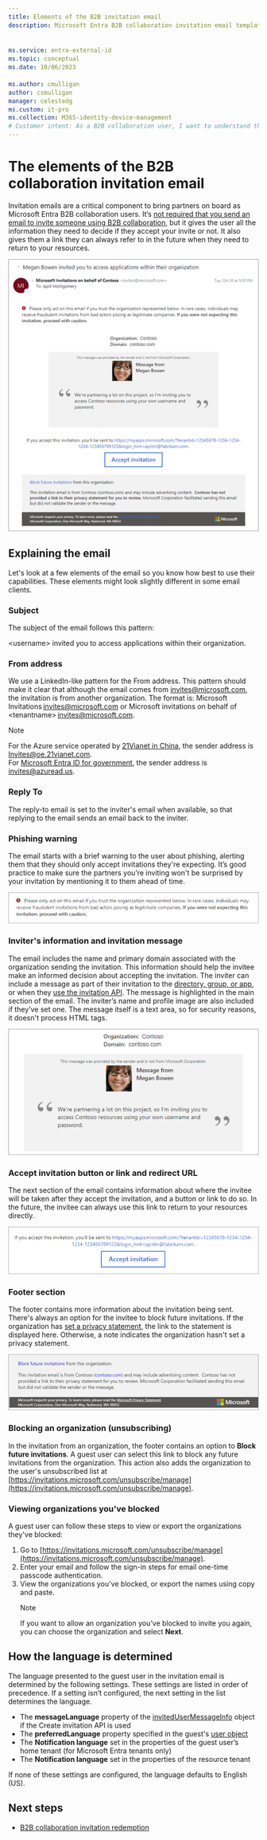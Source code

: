 ```yaml
---
title: Elements of the B2B invitation email
description: Microsoft Entra B2B collaboration invitation email template

 
ms.service: entra-external-id
ms.topic: conceptual
ms.date: 10/06/2023

ms.author: cmulligan
author: csmulligan
manager: celestedg
ms.custom: it-pro
ms.collection: M365-identity-device-management
# Customer intent: As a B2B collaboration user, I want to understand the elements of the invitation email, so that I can effectively invite partners to join my organization and provide them with the necessary information to make an informed decision.
---
```


# The elements of the B2B collaboration invitation email

Invitation emails are a critical component to bring partners on board as Microsoft Entra B2B collaboration users. It’s [not required that you send an email to invite someone using B2B collaboration](redemption-experience.md#redemption-process-through-a-direct-link), but it gives the user all the information they need to decide if they accept your invite or not. It also gives them a link they can always refer to in the future when they need to return to your resources.

![Screenshot showing the B2B invitation email](media/invitation-email-elements/invitation-email.png)

## Explaining the email

Let's look at a few elements of the email so you know how best to use their capabilities. These elements might look slightly different in some email clients. 

### Subject

The subject of the email follows this pattern:

&lt;username&gt; invited you to access applications within their organization.

### From address

We use a LinkedIn-like pattern for the From address. This pattern should make it clear that although the email comes from invites@microsoft.com, the invitation is from another organization. The format is: Microsoft Invitations <invites@microsoft.com> or Microsoft invitations on behalf of &lt;tenantname&gt; <invites@microsoft.com>. 

> [!NOTE]
> For the Azure service operated by [21Vianet in China](/azure/china/), the sender address is Invites@oe.21vianet.com.  
> For [Microsoft Entra ID for government](/azure/azure-government/), the sender address is invites@azuread.us.

### Reply To

The reply-to email is set to the inviter's email when available, so that replying to the email sends an email back to the inviter.

### Phishing warning

The email starts with a brief warning to the user about phishing, alerting them that they should only accept invitations they're expecting. It’s good practice to make sure the partners you’re inviting won't be surprised by your invitation by mentioning it to them ahead of time.

![Image of the phishing warning in the email](media/invitation-email-elements/phishing-warning.png)

### Inviter's information and invitation message

The email includes the name and primary domain associated with the organization sending the invitation. This information should help the invitee make an informed decision about accepting the invitation. The inviter can include a message as part of their invitation to the [directory, group, or app](add-users-administrator.md), or when they [use the invitation API](customize-invitation-api.md). The message is highlighted in the main section of the email. The inviter’s name and profile image are also included if they’ve set one. The message itself is a text area, so for security reasons, it doesn't process HTML tags.

![Image of the invitation message in the email](media/invitation-email-elements/invitation-message-inviters-info.png)

### Accept invitation button or link and redirect URL

The next section of the email contains information about where the invitee will be taken after they accept the invitation, and a button or link to do so.  In the future, the invitee can always use this link to return to your resources directly.

![Image of the accept button and redirect URL in the email](media/invitation-email-elements/accept-button.png)

### Footer section

The footer contains more information about the invitation being sent. There's always an option for the invitee to block future invitations. If the organization has [set a privacy statement](~/fundamentals/properties-area.md), the link to the statement is displayed here.  Otherwise, a note indicates the organization hasn't set a privacy statement.

![Image of the footer section in the email](media/invitation-email-elements/footer-section.png)

### Blocking an organization (unsubscribing)

In the invitation from an organization, the footer contains an option to **Block future invitations**. A guest user can select this link to block any future invitations from the organization. This action also adds the organization to the user's unsubscribed list at [https://invitations.microsoft.com/unsubscribe/manage](https://invitations.microsoft.com/unsubscribe/manage).

### Viewing organizations you've blocked

A guest user can follow these steps to view or export the organizations they've blocked:

1. Go to [https://invitations.microsoft.com/unsubscribe/manage](https://invitations.microsoft.com/unsubscribe/manage).
2. Enter your email and follow the sign-in steps for email one-time passcode authentication.
3. View the organizations you've blocked, or export the names using copy and paste.
   > [!NOTE]
   > If you want to allow an organization you’ve blocked to invite you again, you can choose the organization and select **Next**.

## How the language is determined

The language presented to the guest user in the invitation email is determined by the following settings. These settings are listed in order of precedence. If a setting isn’t configured, the next setting in the list determines the language.

- The **messageLanguage** property of the [invitedUserMessageInfo](/graph/api/resources/invitedusermessageinfo) object if the Create invitation API is used
-	The **preferredLanguage** property specified in the guest's [user object](/graph/api/resources/user)
-	The **Notification language** set in the properties of the guest user’s home tenant (for Microsoft Entra tenants only)
-	The **Notification language** set in the properties of the resource tenant

If none of these settings are configured, the language defaults to English (US).

## Next steps

- [B2B collaboration invitation redemption](redemption-experience.md)
